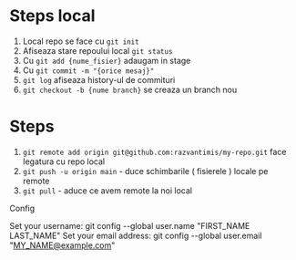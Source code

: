 
# Steps local

1. Local repo se face cu `git init`
2. Afiseaza stare repoului local  `git status`
3. Cu `git add {nume_fisier}` adaugam in stage
4. Cu `git commit -m "{orice mesaj}"`
5. `git log` afiseaza history-ul de commituri
6. `git checkout -b {nume branch}` se creaza un branch nou

# Steps

1. `git remote add origin git@github.com:razvantimis/my-repo.git` face legatura cu repo local
2. `git push -u origin main` - duce schimbarile ( fisierele ) locale pe remote
3. `git pull` - aduce ce avem remote la noi local


Config 

Set your username: git config --global user.name "FIRST_NAME LAST_NAME"
Set your email address: git config --global user.email "MY_NAME@example.com"
